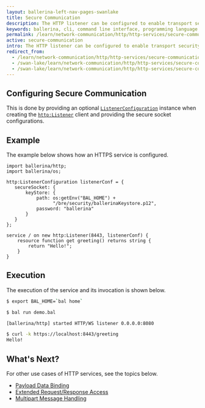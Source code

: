 ```yaml
---
layout: ballerina-left-nav-pages-swanlake
title: Secure Communication
description: The HTTP listener can be configured to enable transport security to restrict to HTTPS clients for communication. 
keywords: ballerina, cli, command line interface, programming language
permalink: /learn/network-communication/http/http-services/secure-communication/
active: secure-communication
intro: The HTTP listener can be configured to enable transport security to restrict to HTTPS clients for communication. 
redirect_from:
  - /learn/network-communication/http/http-services/secure-communication
  - /swan-lake/learn/network-communication/http/http-services/secure-communication/
  - /swan-lake/learn/network-communication/http/http-services/secure-communication
---
```


## Configuring Secure Communication

This is done by providing an optional [`ListenerConfiguration`](/learn/api-docs/ballerina/#/ballerina/http/1.0.6/http/records/ListenerConfiguration) instance when creating the [`http:Listener`](learn/api-docs/ballerina/#/ballerina/http/1.0.6/http/listeners/Listener) client and providing the secure socket configurations. 

## Example

The example below shows how an HTTPS service is configured. 

```ballerina
import ballerina/http;
import ballerina/os;
 
http:ListenerConfiguration listenerConf = {
   secureSocket: {
       keyStore: {
           path: os:getEnv("BAL_HOME") +
                 "/bre/security/ballerinaKeystore.p12",
           password: "ballerina"
       }
   }
};
 
service / on new http:Listener(8443, listenerConf) {
    resource function get greeting() returns string {
        return "Hello!";
    }
}
```

## Execution

The execution of the service and its invocation is shown below.

```bash
$ export BAL_HOME=`bal home`

$ bal run demo.bal

[ballerina/http] started HTTP/WS listener 0.0.0.0:8080

$ curl -k https://localhost:8443/greeting
Hello!
```

## What's Next?

For other use cases of HTTP services, see the topics below.

- [Payload Data Binding](/learn/network-communication/http/http-services/payload-data-binding/)
- [Extended Request/Response Access](/learn/network-communication/http/http-services/extended-request-response-access/)
- [Multipart Message Handling](/learn/network-communication/http/http-services/multipart-message-handling/)

<style> #tree-expand-all, #tree-collapse-all, .cTocElements {display:none;} .cGitButtonContainer {padding-left: 40px;} </style>